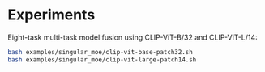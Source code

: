 # Experiments

Eight-task multi-task model fusion using CLIP-ViT-B/32 and CLIP-ViT-L/14:

```bash
bash examples/singular_moe/clip-vit-base-patch32.sh
bash examples/singular_moe/clip-vit-large-patch14.sh
```

